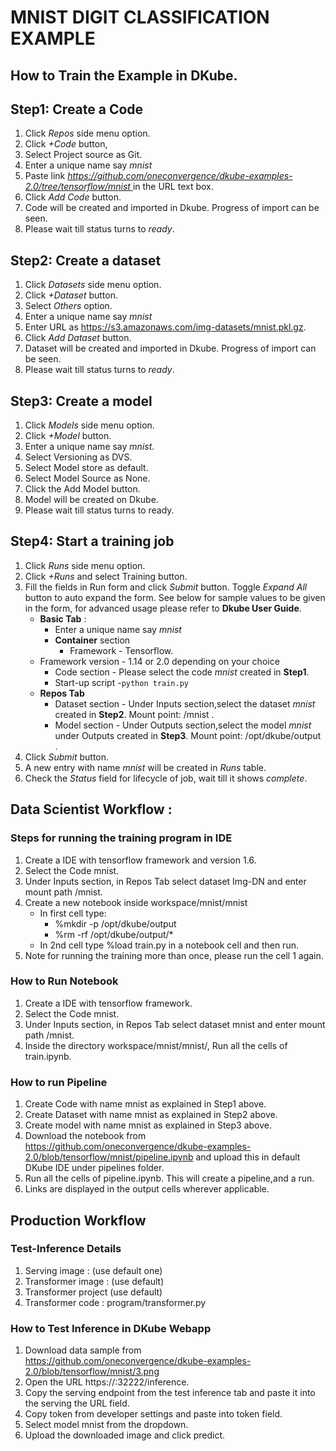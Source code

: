 # MNIST DIGIT CLASSIFICATION EXAMPLE 

## How to Train the Example in DKube.

## Step1: Create a Code
 1. Click *Repos* side menu option.
 2. Click *+Code* button,
 3. Select Project source as Git.
 4. Enter a unique name say *mnist*
 5. Paste link *[https://github.com/oneconvergence/dkube-examples-2.0/tree/tensorflow/mnist
 ](https://github.com/oneconvergence/dkube-examples-2.0/tree/tensorflow/mnist)* in the URL text box.
 6. Click *Add Code* button.
 7. Code will be created and imported in Dkube. Progress of import can be seen.
 8. Please wait till status turns to *ready*.

## Step2: Create a dataset
 1. Click *Datasets* side menu option.
 2. Click *+Dataset* button.
 3. Select *Others* option.
 4. Enter a unique name say *mnist*
 5. Enter URL as https://s3.amazonaws.com/img-datasets/mnist.pkl.gz.
 6. Click *Add Dataset* button.
 7. Dataset will be created and imported in Dkube. Progress of import can be seen.
 8. Please wait till status turns to *ready*.

## Step3: Create a model
 1. Click *Models* side menu option.
 2. Click *+Model* button.
 3. Enter a unique name say *mnist*.
 4. Select Versioning as DVS. 
 5. Select Model store as default.
 6. Select Model Source as None.
 7. Click the Add Model button.
 8. Model will be created on Dkube.
 9. Please wait till status turns to ready.


## Step4: Start a training job
 1. Click *Runs* side menu option.
 2. Click *+Runs* and select Training button.
 3. Fill the fields in Run form and click *Submit* button. Toggle *Expand All* button to auto expand the form. See below for sample values to be given in the form, for advanced usage please refer to **Dkube User Guide**.
    - **Basic Tab** :
	  - Enter a unique name say *mnist*
 	  - **Container** section
		- Framework - Tensorflow.
    - Framework version - 1.14 or 2.0 depending on your choice
		- Code section - Please select the code *mnist* created in **Step1**.
		- Start-up script -`python train.py`
    - **Repos Tab**
	    - Dataset section - Under Inputs section,select the dataset *mnist* created in **Step2**. Mount point: /mnist .
	    - Model section   - Under Outputs section,select the model *mnist* under Outputs created in **Step3**. Mount point: /opt/dkube/output .
4. Click *Submit* button.
5. A new entry with name *mnist* will be created in *Runs* table.
6. Check the *Status* field for lifecycle of job, wait till it shows *complete*.

## Data Scientist Workflow :
### Steps for running the training program in IDE
1. Create a IDE with tensorflow framework and version 1.6.
2. Select the Code mnist.
3. Under Inputs section, in Repos Tab select dataset Img-DN and enter mount path /mnist.
4. Create a new notebook inside workspace/mnist/mnist
   - In first cell type:
     - %mkdir -p /opt/dkube/output
     - %rm -rf /opt/dkube/output/*
   - In 2nd cell type %load train.py in a notebook cell and then run.
5. Note for running the training more than once, please run the cell 1 again.

### How to Run Notebook
1. Create a IDE with tensorflow framework.
2. Select the Code mnist.
3. Under Inputs section, in Repos Tab select dataset mnist and enter mount path /mnist.
4. Inside the directory workspace/mnist/mnist/, Run all the cells of train.ipynb.

### How to run Pipeline
1. Create Code with name mnist as explained in Step1 above.
2. Create Dataset with name mnist as explained in Step2 above.
3. Create model with name mnist as explained in Step3 above.
4. Download the notebook from https://github.com/oneconvergence/dkube-examples-2.0/blob/tensorflow/mnist/pipeline.ipynb and upload this in default DKube IDE under pipelines folder.
5. Run all the cells of pipeline.ipynb. This will create a pipeline,and  a run.
6. Links are displayed in the output cells wherever applicable.

## Production Workflow
### Test-Inference Details
1. Serving image : (use default one)
2. Transformer image : (use default)
3. Transformer project (use default)
4. Transformer code : program/transformer.py

### How to Test Inference in DKube Webapp
1. Download data sample from https://github.com/oneconvergence/dkube-examples-2.0/blob/tensorflow/mnist/3.png
2. Open the URL https://:32222/inference.
3. Copy the serving endpoint from the test inference tab and paste it into the serving the URL field.
4. Copy token from developer settings and paste into token field.
5. Select model mnist from the dropdown.
6. Upload the downloaded image and click predict.

